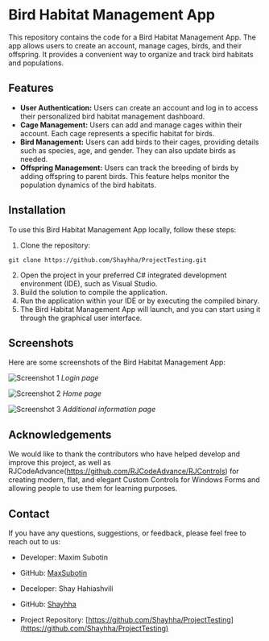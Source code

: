 # Bird Habitat Management App

This repository contains the code for a Bird Habitat Management App. The app allows users to create an account, manage cages, birds, and their offspring. It provides a convenient way to organize and track bird habitats and populations.

## Features

- **User Authentication:** Users can create an account and log in to access their personalized bird habitat management dashboard.
- **Cage Management:** Users can add and manage cages within their account. Each cage represents a specific habitat for birds.
- **Bird Management:** Users can add birds to their cages, providing details such as species, age, and gender. They can also update birds as needed.
- **Offspring Management:** Users can track the breeding of birds by adding offspring to parent birds. This feature helps monitor the population dynamics of the bird habitats.

## Installation

To use this Bird Habitat Management App locally, follow these steps:

1. Clone the repository:

```shell
git clone https://github.com/Shayhha/ProjectTesting.git
```

2. Open the project in your preferred C# integrated development environment (IDE), such as Visual Studio.
3. Build the solution to compile the application.
4. Run the application within your IDE or by executing the compiled binary.
5. The Bird Habitat Management App will launch, and you can start using it through the graphical user interface.

## Screenshots

Here are some screenshots of the Bird Habitat Management App:

![Screenshot 1](images/1.png)
*Login page*

![Screenshot 2](ProjectTesting/images/2.png)
*Home page*

![Screenshot 3](ProjectTesting/ProjectTesting/images/3.png)
*Additional information page*

## Acknowledgements

We would like to thank the contributors who have helped develop and improve this project, as well
as RJCodeAdvance(https://github.com/RJCodeAdvance/RJControls) for creating modern, flat, and elegant Custom Controls for Windows Forms and allowing people to use
them for learning purposes.

## Contact

If you have any questions, suggestions, or feedback, please feel free to reach out to us:

- Developer: Maxim Subotin
- GitHub: [MaxSubotin](https://github.com/MaxSubotin)

- Deceloper: Shay Hahiashvili 
- GitHub: [Shayhha](https://github.com/Shayhha)
- Project Repository: [https://github.com/Shayhha/ProjectTesting](https://github.com/Shayhha/ProjectTesting)

